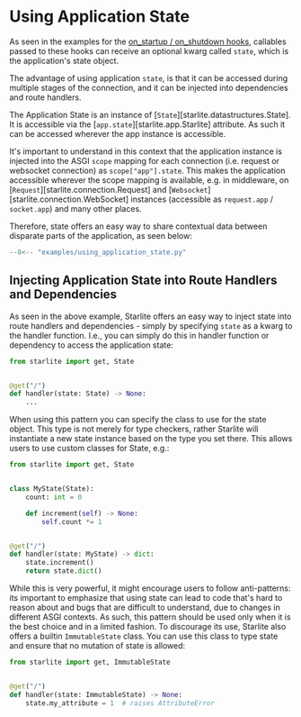 # Using Application State

As seen in the examples for the [on_startup / on_shutdown hooks](1-startup-and-shutdown.md), callables passed to these
hooks can receive an optional kwarg called `state`, which is the application's state object.

The advantage of using application `state`, is that it can be accessed during multiple stages of the connection, and
it can be injected into dependencies and route handlers.

The Application State is an instance of [`State`][starlite.datastructures.State]. It is accessible via the
[`app.state`][starlite.app.Starlite] attribute. As such it can be accessed wherever the app instance is accessible.

It's important to understand in this context that the application instance is injected into the ASGI `scope` mapping for
each connection (i.e. request or websocket connection) as `scope["app"].state`. This makes the application accessible
wherever
the scope mapping is available, e.g. in middleware, on [`Request`][starlite.connection.Request] and
[`Websocket`][starlite.connection.WebSocket] instances (accessible as `request.app` / `socket.app`) and many other
places.

Therefore, state offers an easy way to share contextual data between disparate parts of the application, as seen below:

```py title="Using Application State"
--8<-- "examples/using_application_state.py"
```

## Injecting Application State into Route Handlers and Dependencies

As seen in the above example, Starlite offers an easy way to inject state into route handlers and dependencies - simply
by specifying `state` as a kwarg to the handler function. I.e., you can simply do this in handler function or dependency
to access the application state:

```python
from starlite import get, State


@get("/")
def handler(state: State) -> None:
    ...
```

When using this pattern you can specify the class to use for the state object. This type is not merely for type
checkers, rather Starlite will instantiate a new state instance based on the type you set there. This allows users to
use custom classes for State, e.g.:

```python
from starlite import get, State


class MyState(State):
    count: int = 0

    def increment(self) -> None:
        self.count *= 1


@get("/")
def handler(state: MyState) -> dict:
    state.increment()
    return state.dict()
```

While this is very powerful, it might encourage users to follow anti-patterns: its important to emphasize that using
state can lead to code that's hard to reason about and bugs that are difficult to understand, due to changes in different ASGI
contexts. As such, this pattern should be used only when it is the best choice and in a limited fashion. To discourage
its use, Starlite also offers a builtin `ImmutableState` class. You can use this class to type state and ensure that no
mutation of state is allowed:

```python
from starlite import get, ImmutableState


@get("/")
def handler(state: ImmutableState) -> None:
    state.my_attribute = 1  # raises AttributeError
```
